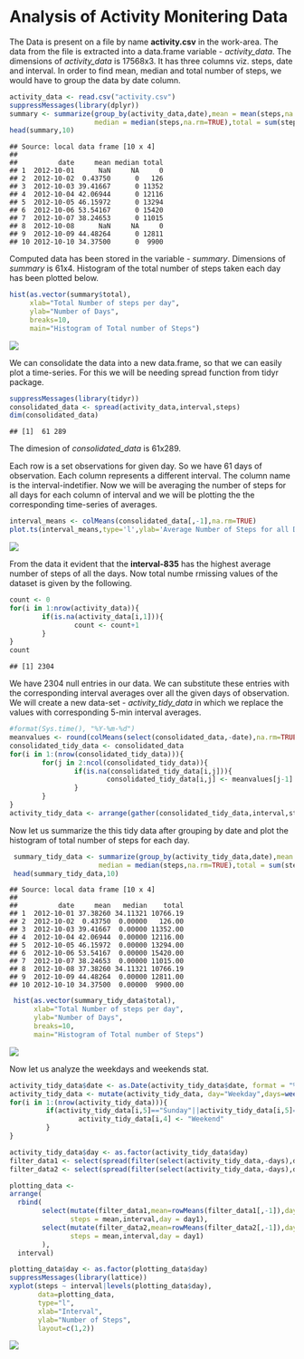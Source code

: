 # Analysis of Activity Monitering Data

The Data is present on a file by name **activity.csv** in the work-area.
The data from the file is extracted into a data.frame variable - *activity_data*.
The dimensions of *activity_data* is 17568x3. It has three columns viz. steps, date and interval.
In order to find mean, median and total number of steps, we would have to group the data by date column.


```r
activity_data <- read.csv("activity.csv")
suppressMessages(library(dplyr))
summary <- summarize(group_by(activity_data,date),mean = mean(steps,na.rm=TRUE),
                     median = median(steps,na.rm=TRUE),total = sum(steps,na.rm=TRUE))
head(summary,10)
```

```
## Source: local data frame [10 x 4]
## 
##          date     mean median total
## 1  2012-10-01      NaN     NA     0
## 2  2012-10-02  0.43750      0   126
## 3  2012-10-03 39.41667      0 11352
## 4  2012-10-04 42.06944      0 12116
## 5  2012-10-05 46.15972      0 13294
## 6  2012-10-06 53.54167      0 15420
## 7  2012-10-07 38.24653      0 11015
## 8  2012-10-08      NaN     NA     0
## 9  2012-10-09 44.48264      0 12811
## 10 2012-10-10 34.37500      0  9900
```

Computed data has been stored in the variable - *summary*. Dimensions of *summary* is 61x4.
Histogram of the total number of steps taken each day has been plotted below.


```r
hist(as.vector(summary$total),
     xlab="Total Number of steps per day",
     ylab="Number of Days",
     breaks=10, 
     main="Histogram of Total number of Steps")
```

![](figure/histogram_average_steps.PNG) 

We can consolidate the data into a new data.frame, so that we can easily plot a time-series.
For this we will be needing spread function from tidyr package.

```r
suppressMessages(library(tidyr))
consolidated_data <- spread(activity_data,interval,steps)
dim(consolidated_data)
```

```
## [1]  61 289
```
The dimesion of *consolidated_data* is 61x289.

Each row is a set observations for given day. So we have 61 days of observation.
Each column represents a different interval. The column name is the interval-indetifier.
Now we will be averaging the number of steps for all days for each column of interval and we will be plotting the the corresponding time-series of averages.

```r
interval_means <- colMeans(consolidated_data[,-1],na.rm=TRUE)
plot.ts(interval_means,type='l',ylab='Average Number of Steps for all Days',xlab='interval')
```

![](figure/timeSeries_average_steps.PNG) 

From the data it evident that the **interval-835** has the highest average number of steps of all the days.
Now total numbe rmissing values of the dataset is given by the following.

```r
count <- 0
for(i in 1:nrow(activity_data)){
        if(is.na(activity_data[i,1])){
                count <- count+1
        }
}
count
```

```
## [1] 2304
```
We have 2304 null entries in our data. We can substitute these entries with the corresponding interval averages over all the given days of observation. We will create a new data-set - *activity_tidy_data* in which we replace the <NA> values with corresponding 5-min interval averages.

```r
#format(Sys.time(), "%Y-%m-%d")
meanvalues <- round(colMeans(select(consolidated_data,-date),na.rm=TRUE),digits=6)
consolidated_tidy_data <- consolidated_data
for(i in 1:(nrow(consolidated_tidy_data))){
        for(j in 2:ncol(consolidated_tidy_data)){
                if(is.na(consolidated_tidy_data[i,j])){
                        consolidated_tidy_data[i,j] <- meanvalues[j-1]
                }
        }
}
activity_tidy_data <- arrange(gather(consolidated_tidy_data,interval,steps,-date),date,interval)
```
Now let us summarize the this tidy data after grouping by date and plot the histogram of total number of steps for each day.

```r
 summary_tidy_data <- summarize(group_by(activity_tidy_data,date),mean = mean(steps,na.rm=TRUE),
                      median = median(steps,na.rm=TRUE),total = sum(steps,na.rm=TRUE))
 head(summary_tidy_data,10)
```

```
## Source: local data frame [10 x 4]
## 
##          date     mean   median    total
## 1  2012-10-01 37.38260 34.11321 10766.19
## 2  2012-10-02  0.43750  0.00000   126.00
## 3  2012-10-03 39.41667  0.00000 11352.00
## 4  2012-10-04 42.06944  0.00000 12116.00
## 5  2012-10-05 46.15972  0.00000 13294.00
## 6  2012-10-06 53.54167  0.00000 15420.00
## 7  2012-10-07 38.24653  0.00000 11015.00
## 8  2012-10-08 37.38260 34.11321 10766.19
## 9  2012-10-09 44.48264  0.00000 12811.00
## 10 2012-10-10 34.37500  0.00000  9900.00
```


```r
 hist(as.vector(summary_tidy_data$total),
      xlab="Total Number of steps per day",
      ylab="Number of Days",
      breaks=10, 
      main="Histogram of Total number of Steps")
```

![](figure/histogram_average_steps_tidy.PNG) 

Now let us analyze the weekdays and weekends stat.


```r
activity_tidy_data$date <- as.Date(activity_tidy_data$date, format = "%Y-%m-%d")
activity_tidy_data <- mutate(activity_tidy_data, day="Weekday",days=weekdays(date))
for(i in 1:(nrow(activity_tidy_data))){
         if(activity_tidy_data[i,5]=="Sunday"||activity_tidy_data[i,5]=="Saturday"){
                 activity_tidy_data[i,4] <- "Weekend"
         }
}

activity_tidy_data$day <- as.factor(activity_tidy_data$day)
filter_data1 <- select(spread(filter(select(activity_tidy_data,-days),day=="Weekday"),date,steps),-day)
filter_data2 <- select(spread(filter(select(activity_tidy_data,-days),day=="Weekend"),date,steps),-day)

plotting_data <- 
arrange(
  rbind(
        select(mutate(filter_data1,mean=rowMeans(filter_data1[,-1]),day1="weekday"),
               steps = mean,interval,day = day1),
        select(mutate(filter_data2,mean=rowMeans(filter_data2[,-1]),day1="weekend"),
               steps = mean,interval,day = day1)
        ),
  interval)

plotting_data$day <- as.factor(plotting_data$day)
suppressMessages(library(lattice))
xyplot(steps ~ interval|levels(plotting_data$day),
       data=plotting_data,
       type="l",
       xlab="Interval",
       ylab="Number of Steps",
       layout=c(1,2))
```

![](figure/panelPlot_timeSeries_activity_data.PNG) 
